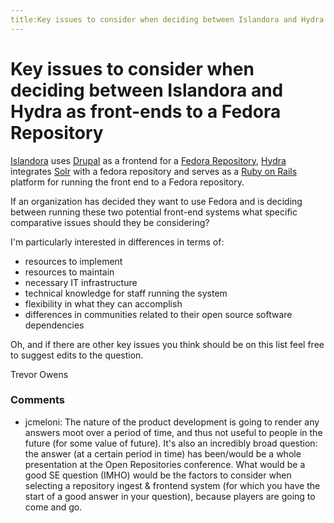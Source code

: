 ```yaml
---
title:Key issues to consider when deciding between Islandora and Hydra as front-ends to a Fedora Repository
---
```

Key issues to consider when deciding between Islandora and Hydra as front-ends to a Fedora Repository
=====================
[Islandora](http://islandora.ca) uses [Drupal](http://drupal.org/) as a
frontend for a [Fedora Repository](http://fedora-commons.org/),
[Hydra](https://wiki.duraspace.org/display/hydra/The+Hydra+Project)
integrates [Solr](http://lucene.apache.org/solr/) with a fedora
repository and serves as a [Ruby on Rails](http://rubyonrails.org/)
platform for running the front end to a Fedora repository.

If an organization has decided they want to use Fedora and is deciding
between running these two potential front-end systems what specific
comparative issues should they be considering?

I'm particularly interested in differences in terms of:

-   resources to implement
-   resources to maintain
-   necessary IT infrastructure
-   technical knowledge for staff running the system
-   flexibility in what they can accomplish
-   differences in communities related to their open source software
    dependencies

Oh, and if there are other key issues you think should be on this list
feel free to suggest edits to the question.

Trevor Owens

### Comments ###
* jcmeloni: The nature of the product development is going to render any answers
moot over a period of time, and thus not useful to people in the future
(for some value of future). It's also an incredibly broad question: the
answer (at a certain period in time) has been/would be a whole
presentation at the Open Repositories conference. What would be a good
SE question (IMHO) would be the factors to consider when selecting a
repository ingest & frontend system (for which you have the start of a
good answer in your question), because players are going to come and go.


